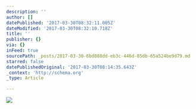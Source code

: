 ```yaml
---
description: ''
author: []
datePublished: '2017-03-30T08:32:11.005Z'
dateModified: '2017-03-30T08:32:10.718Z'
title: ''
publisher: {}
via: {}
inFeed: true
sourcePath: _posts/2017-03-30-6bd888dd-eb3c-446d-85db-65a524be9d79.md
starred: false
datePublishedOriginal: '2017-03-30T08:14:35.643Z'
_context: 'http://schema.org'
_type: Article

---
```

![](https://the-grid-user-content.s3-us-west-2.amazonaws.com/34581367-0b2d-4de7-ba6d-ab5b5ca3bddd.jpg)